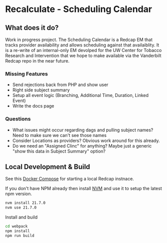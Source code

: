 # Recalculate - Scheduling Calendar

## What does it do?

Work in progress project. The Scheduling Calendar is a Redcap EM that tracks provider availability and allows scheduling against that availaiblity. It is a re-write of an internal-only EM devolped for the UW Center for Tobacco Research and Intervention that we hope to make available via the Vanderbilt Redcap repo in the near future.

### Missing Features

* Send rejections back from PHP and show user
* Right side subject summary
* Setup all event logic (Branching, Additional Time, Duration, Linked Event)
* Write the docs page

### Questions

* What issues might occur regarding dags and pulling subject names? Need to make sure we can't see those names
* Consider Locations as providers? Obvious work around for this already.
* Do we need an "Assigned Clinc" for anything? Maybe just a generic "show this data in Subject Summary" option?

## Local Development & Build

See this [Docker Compose](https://github.com/123andy/redcap-docker-compose) for starting a local Redcap instnace.

If you don't have NPM already then install [NVM](https://github.com/nvm-sh/nvm) and use it to setup the latest npm version.

```sh
nvm install 21.7.0
nvm use 21.7.0
```

Install and build

```sh
cd webpack
npm install
npm run build
```
